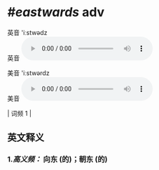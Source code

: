 # ***\#eastwards*** adv
英音 'iːstwədz  
英音
<audio src="./media/eastwards1.aac" controls="controls"></audio>

美音 'iːstwərdz  
美音
<audio src="./media/eastwards2.aac" controls="controls"></audio>



| 词频 1 |  

英文释义
---
### 1.*高义频：* **向东 (的)；朝东 (的)**  


